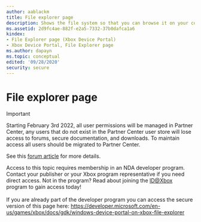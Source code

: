 ```yaml
---
author: aablackm
title: File explorer page
description: Shows the file system so that you can browse it on your console.
ms.assetid: 2d9fc4ae-882f-e2a5-7332-37b0dafca1a6
kindex:
- File Explorer page (Xbox Device Portal)
- Xbox Device Portal, File Explorer page
ms.author: dapayn
ms.topic: conceptual
edited: '09/28/2020'
security: secure
---
```


# File explorer page
> [!IMPORTANT]
> Starting February 3rd 2022, all user permissions will be managed in Partner Center, any users that do not exist in the Partner Center user store will lose access to forums, secure documentation, and downloads. To maintain access all users should be migrated to Partner Center. <p></p>See this <a href="https://forums.xboxlive.com/articles/132187/breaking-change-user-access-for-forums-secure-docu.html">forum article</a> for more details.  

 Access to this topic requires membership in an NDA developer program. Contact your publisher or your Xbox program representative if you need direct access. Not in the program? Read about joining the <a href="https://www.xbox.com/Developers/id">ID@Xbox</a> program to gain access today!  <br/><br/>If you are already part of the developer program you can access the secure version of this page here: <a target="_blank" href="https://developer.microsoft.com/en-us/games/xbox/docs/gdk/windows-device-portal-on-xbox-file-explorer">https://developer.microsoft.com/en-us/games/xbox/docs/gdk/windows-device-portal-on-xbox-file-explorer</a>
